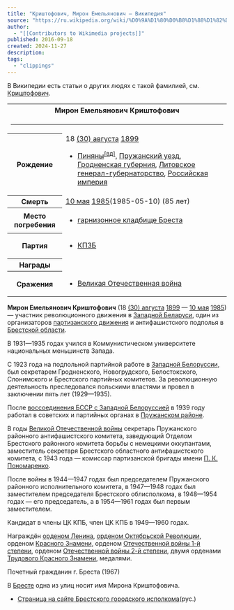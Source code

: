 ```yaml
---
title: "Криштофович, Мирон Емельянович — Википедия"
source: "https://ru.wikipedia.org/wiki/%D0%9A%D1%80%D0%B8%D1%88%D1%82%D0%BE%D1%84%D0%BE%D0%B2%D0%B8%D1%87,_%D0%9C%D0%B8%D1%80%D0%BE%D0%BD_%D0%95%D0%BC%D0%B5%D0%BB%D1%8C%D1%8F%D0%BD%D0%BE%D0%B2%D0%B8%D1%87"
author:
  - "[[Contributors to Wikimedia projects]]"
published: 2016-09-18
created: 2024-11-27
description:
tags:
  - "clippings"
---
```

В Википедии есть статьи о других людях с такой фамилией, см. [Криштофович](https://ru.wikipedia.org/wiki/%D0%9A%D1%80%D0%B8%D1%88%D1%82%D0%BE%D1%84%D0%BE%D0%B2%D0%B8%D1%87 "Криштофович").

<table><tbody><tr><th colspan="2" scope="colgroup">Мирон Емельянович Криштофович</th></tr><tr><td colspan="2"><hr></td></tr><tr><th scope="row">Рождение</th><td><span><span><span><abbr>18</abbr> <a href="https://ru.wikipedia.org/wiki/30_%D0%B0%D0%B2%D0%B3%D1%83%D1%81%D1%82%D0%B0">(30) августа</a> <a href="https://ru.wikipedia.org/wiki/1899_%D0%B3%D0%BE%D0%B4">1899</a></span></span></span><br><ul><li><span><span><span><a href="https://ru.wikipedia.org/w/index.php?title=%D0%9F%D0%B8%D0%BD%D1%8F%D0%BD%D1%8B&amp;action=edit&amp;editintro=T:%D0%9D%D0%B5%D1%82_%D1%81%D1%82%D0%B0%D1%82%D1%8C%D0%B8/editintro&amp;preload=T:%D0%9D%D0%B5%D1%82_%D1%81%D1%82%D0%B0%D1%82%D1%8C%D0%B8/preload&amp;preloadparams%5B%5D=Q21659777&amp;preloadparams%5B%5D=%D0%9F%D0%B8%D0%BD%D1%8F%D0%BD%D1%8B&amp;preloadparams%5B%5D=%D0%A3%D0%BD%D0%B8%D0%B2%D0%B5%D1%80%D1%81%D0%B0%D0%BB%D1%8C%D0%BD%D0%B0%D1%8F+%D0%BA%D0%B0%D1%80%D1%82%D0%BE%D1%87%D0%BA%D0%B0">Пиняны</a></span><sup><a href="https://www.wikidata.org/wiki/Q21659777#sitelinks-wikipedia"><span>[вд]</span></a></sup></span>, <span><a href="https://ru.wikipedia.org/wiki/%D0%9F%D1%80%D1%83%D0%B6%D0%B0%D0%BD%D1%81%D0%BA%D0%B8%D0%B9_%D1%83%D0%B5%D0%B7%D0%B4">Пружанский уезд</a></span>, <span><a href="https://ru.wikipedia.org/wiki/%D0%93%D1%80%D0%BE%D0%B4%D0%BD%D0%B5%D0%BD%D1%81%D0%BA%D0%B0%D1%8F_%D0%B3%D1%83%D0%B1%D0%B5%D1%80%D0%BD%D0%B8%D1%8F">Гродненская губерния</a></span>, <span><a href="https://ru.wikipedia.org/wiki/%D0%9B%D0%B8%D1%82%D0%BE%D0%B2%D1%81%D0%BA%D0%BE%D0%B5_%D0%B3%D0%B5%D0%BD%D0%B5%D1%80%D0%B0%D0%BB-%D0%B3%D1%83%D0%B1%D0%B5%D1%80%D0%BD%D0%B0%D1%82%D0%BE%D1%80%D1%81%D1%82%D0%B2%D0%BE">Литовское генерал-губернаторство</a></span>, <span><a href="https://ru.wikipedia.org/wiki/%D0%A0%D0%BE%D1%81%D1%81%D0%B8%D0%B9%D1%81%D0%BA%D0%B0%D1%8F_%D0%B8%D0%BC%D0%BF%D0%B5%D1%80%D0%B8%D1%8F">Российская империя</a></span></span></li></ul></td></tr><tr><th scope="row">Смерть</th><td><span><span><span><a href="https://ru.wikipedia.org/wiki/10_%D0%BC%D0%B0%D1%8F">10 мая</a> <a href="https://ru.wikipedia.org/wiki/1985_%D0%B3%D0%BE%D0%B4">1985</a></span><span>(<span>1985-05-10</span>)</span></span> <span>(85 лет)</span></span></td></tr><tr><th scope="row">Место погребения</th><td><ul><li><span><span><a href="https://ru.wikipedia.org/wiki/%D0%93%D0%B0%D1%80%D0%BD%D0%B8%D0%B7%D0%BE%D0%BD%D0%BD%D0%BE%D0%B5_%D0%BA%D0%BB%D0%B0%D0%B4%D0%B1%D0%B8%D1%89%D0%B5_%D0%91%D1%80%D0%B5%D1%81%D1%82%D0%B0">гарнизонное кладбище Бреста</a></span></span></li></ul></td></tr><tr><th scope="row">Партия</th><td><ul><li><span><span><a href="https://ru.wikipedia.org/wiki/%D0%9A%D0%BE%D0%BC%D0%BC%D1%83%D0%BD%D0%B8%D1%81%D1%82%D0%B8%D1%87%D0%B5%D1%81%D0%BA%D0%B0%D1%8F_%D0%BF%D0%B0%D1%80%D1%82%D0%B8%D1%8F_%D0%97%D0%B0%D0%BF%D0%B0%D0%B4%D0%BD%D0%BE%D0%B9_%D0%91%D0%B5%D0%BB%D0%BE%D1%80%D1%83%D1%81%D1%81%D0%B8%D0%B8">КПЗБ</a></span></span></li></ul></td></tr><tr><th scope="row">Награды</th><td><span><span><a href="https://ru.wikipedia.org/wiki/%D0%9E%D1%80%D0%B4%D0%B5%D0%BD_%D0%9B%D0%B5%D0%BD%D0%B8%D0%BD%D0%B0"><img src="https://upload.wikimedia.org/wikipedia/commons/thumb/4/43/SU_Order_of_Lenin_ribbon.svg/40px-SU_Order_of_Lenin_ribbon.svg.png" width="40" height="17"></a></span><span><a href="https://ru.wikipedia.org/wiki/%D0%9E%D1%80%D0%B4%D0%B5%D0%BD_%D0%9E%D0%BA%D1%82%D1%8F%D0%B1%D1%80%D1%8C%D1%81%D0%BA%D0%BE%D0%B9_%D0%A0%D0%B5%D0%B2%D0%BE%D0%BB%D1%8E%D1%86%D0%B8%D0%B8"><img src="https://upload.wikimedia.org/wikipedia/commons/thumb/3/33/SU_Order_of_the_October_Revolution_ribbon.svg/40px-SU_Order_of_the_October_Revolution_ribbon.svg.png" width="40" height="17"></a></span><span><a href="https://ru.wikipedia.org/wiki/%D0%9E%D1%80%D0%B4%D0%B5%D0%BD_%D0%9A%D1%80%D0%B0%D1%81%D0%BD%D0%BE%D0%B3%D0%BE_%D0%97%D0%BD%D0%B0%D0%BC%D0%B5%D0%BD%D0%B8"><img src="https://upload.wikimedia.org/wikipedia/commons/thumb/5/55/SU_Order_of_the_Red_Banner_ribbon.svg/40px-SU_Order_of_the_Red_Banner_ribbon.svg.png" width="40" height="17"></a></span><span><a href="https://ru.wikipedia.org/wiki/%D0%9E%D1%80%D0%B4%D0%B5%D0%BD_%D0%9E%D1%82%D0%B5%D1%87%D0%B5%D1%81%D1%82%D0%B2%D0%B5%D0%BD%D0%BD%D0%BE%D0%B9_%D0%B2%D0%BE%D0%B9%D0%BD%D1%8B_I_%D1%81%D1%82%D0%B5%D0%BF%D0%B5%D0%BD%D0%B8"><img src="https://upload.wikimedia.org/wikipedia/commons/thumb/9/94/SU_Order_of_the_Patriotic_War_1st_class_ribbon.svg/40px-SU_Order_of_the_Patriotic_War_1st_class_ribbon.svg.png" width="40" height="17"></a></span><span><span><a href="https://ru.wikipedia.org/wiki/%D0%9E%D1%80%D0%B4%D0%B5%D0%BD_%D0%9E%D1%82%D0%B5%D1%87%D0%B5%D1%81%D1%82%D0%B2%D0%B5%D0%BD%D0%BD%D0%BE%D0%B9_%D0%B2%D0%BE%D0%B9%D0%BD%D1%8B_II_%D1%81%D1%82%D0%B5%D0%BF%D0%B5%D0%BD%D0%B8"><img src="https://upload.wikimedia.org/wikipedia/commons/thumb/3/38/SU_Order_of_the_Patriotic_War_2nd_class_ribbon.svg/40px-SU_Order_of_the_Patriotic_War_2nd_class_ribbon.svg.png" width="40" height="17"></a></span></span><span><a href="https://ru.wikipedia.org/wiki/%D0%9E%D1%80%D0%B4%D0%B5%D0%BD_%D0%A2%D1%80%D1%83%D0%B4%D0%BE%D0%B2%D0%BE%D0%B3%D0%BE_%D0%9A%D1%80%D0%B0%D1%81%D0%BD%D0%BE%D0%B3%D0%BE_%D0%97%D0%BD%D0%B0%D0%BC%D0%B5%D0%BD%D0%B8"><img src="https://upload.wikimedia.org/wikipedia/commons/thumb/9/9c/SU_Order_of_the_Red_Banner_of_Labour_ribbon.svg/40px-SU_Order_of_the_Red_Banner_of_Labour_ribbon.svg.png" width="40" height="17"></a></span><span><a href="https://ru.wikipedia.org/wiki/%D0%9E%D1%80%D0%B4%D0%B5%D0%BD_%D0%A2%D1%80%D1%83%D0%B4%D0%BE%D0%B2%D0%BE%D0%B3%D0%BE_%D0%9A%D1%80%D0%B0%D1%81%D0%BD%D0%BE%D0%B3%D0%BE_%D0%97%D0%BD%D0%B0%D0%BC%D0%B5%D0%BD%D0%B8"><img src="https://upload.wikimedia.org/wikipedia/commons/thumb/9/9c/SU_Order_of_the_Red_Banner_of_Labour_ribbon.svg/40px-SU_Order_of_the_Red_Banner_of_Labour_ribbon.svg.png" width="40" height="17"></a></span></span></td></tr><tr><th scope="row">Сражения</th><td><ul><li><span><span><a href="https://ru.wikipedia.org/wiki/%D0%92%D0%B5%D0%BB%D0%B8%D0%BA%D0%B0%D1%8F_%D0%9E%D1%82%D0%B5%D1%87%D0%B5%D1%81%D1%82%D0%B2%D0%B5%D0%BD%D0%BD%D0%B0%D1%8F_%D0%B2%D0%BE%D0%B9%D0%BD%D0%B0">Великая Отечественная война</a></span></span></li></ul></td></tr></tbody></table>

**Мирон Емельянович Криштофович** (18 [(30) августа](https://ru.wikipedia.org/wiki/30_%D0%B0%D0%B2%D0%B3%D1%83%D1%81%D1%82%D0%B0 "30 августа") [1899](https://ru.wikipedia.org/wiki/1899_%D0%B3%D0%BE%D0%B4 "1899 год") — [10 мая](https://ru.wikipedia.org/wiki/10_%D0%BC%D0%B0%D1%8F "10 мая") [1985](https://ru.wikipedia.org/wiki/1985_%D0%B3%D0%BE%D0%B4 "1985 год")) — участник революционного движения в [Западной Беларуси](https://ru.wikipedia.org/wiki/%D0%97%D0%B0%D0%BF%D0%B0%D0%B4%D0%BD%D0%B0%D1%8F_%D0%91%D0%B5%D0%BB%D0%BE%D1%80%D1%83%D1%81%D1%81%D0%B8%D1%8F "Западная Белоруссия"), один из организаторов [партизанского движения](https://ru.wikipedia.org/wiki/%D0%A1%D0%BE%D0%B2%D0%B5%D1%82%D1%81%D0%BA%D0%B8%D0%B5_%D0%BF%D0%B0%D1%80%D1%82%D0%B8%D0%B7%D0%B0%D0%BD%D1%8B_%D0%B2_%D0%92%D0%B5%D0%BB%D0%B8%D0%BA%D0%BE%D0%B9_%D0%9E%D1%82%D0%B5%D1%87%D0%B5%D1%81%D1%82%D0%B2%D0%B5%D0%BD%D0%BD%D0%BE%D0%B9_%D0%B2%D0%BE%D0%B9%D0%BD%D0%B5 "Советские партизаны в Великой Отечественной войне") и антифашистского подполья в [Брестской области](https://ru.wikipedia.org/wiki/%D0%91%D1%80%D0%B5%D1%81%D1%82%D1%81%D0%BA%D0%B0%D1%8F_%D0%BE%D0%B1%D0%BB%D0%B0%D1%81%D1%82%D1%8C "Брестская область").

В 1931—1935 годах учился в Коммунистическом университете национальных меньшинств Запада.

С 1923 года на подпольной партийной работе в [Западной Белоруссии](https://ru.wikipedia.org/wiki/%D0%97%D0%B0%D0%BF%D0%B0%D0%B4%D0%BD%D0%B0%D1%8F_%D0%91%D0%B5%D0%BB%D0%BE%D1%80%D1%83%D1%81%D1%81%D0%B8%D1%8F "Западная Белоруссия"), был секретарем Гродненского, Новогрудского, Белостокского, Слонимского и Брестского партийных комитетов. За революционную деятельность преследовался польскими властями и провел в заключении пять лет (1929—1935).

После [воссоединения БССР с Западной Белоруссией](https://ru.wikipedia.org/wiki/%D0%9F%D0%BE%D0%BB%D1%8C%D1%81%D0%BA%D0%B8%D0%B9_%D0%BF%D0%BE%D1%85%D0%BE%D0%B4_%D0%9A%D1%80%D0%B0%D1%81%D0%BD%D0%BE%D0%B9_%D0%B0%D1%80%D0%BC%D0%B8%D0%B8_\(1939\) "Польский поход Красной армии (1939)") в 1939 году работал в советских и партийных органах в [Пружанском районе](https://ru.wikipedia.org/wiki/%D0%9F%D1%80%D1%83%D0%B6%D0%B0%D0%BD%D1%81%D0%BA%D0%B8%D0%B9_%D1%80%D0%B0%D0%B9%D0%BE%D0%BD "Пружанский район").

В годы [Великой Отечественной войны](https://ru.wikipedia.org/wiki/%D0%92%D0%B5%D0%BB%D0%B8%D0%BA%D0%B0%D1%8F_%D0%9E%D1%82%D0%B5%D1%87%D0%B5%D1%81%D1%82%D0%B2%D0%B5%D0%BD%D0%BD%D0%B0%D1%8F_%D0%B2%D0%BE%D0%B9%D0%BD%D0%B0 "Великая Отечественная война") секретарь Пружанского районного антифашистского комитета, заведующий Отделом Брестского районного комитета борьбы с немецкими оккупантами, заместитель секретаря Брестского областного антифашистского комитета, с 1943 года — комиссар партизанской бригады имени [П. К. Пономаренко](https://ru.wikipedia.org/wiki/%D0%9F%D0%BE%D0%BD%D0%BE%D0%BC%D0%B0%D1%80%D0%B5%D0%BD%D0%BA%D0%BE,_%D0%9F%D0%B0%D0%BD%D1%82%D0%B5%D0%BB%D0%B5%D0%B9%D0%BC%D0%BE%D0%BD_%D0%9A%D0%BE%D0%BD%D0%B4%D1%80%D0%B0%D1%82%D1%8C%D0%B5%D0%B2%D0%B8%D1%87 "Пономаренко, Пантелеймон Кондратьевич").

После войны в 1944—1947 годах был председателем Пружанского районного исполнительного комитета, в 1947—1948 годах был заместителем председателя Брестского облисполкома, в 1948—1954 годах — его председатель, а в 1954—1961 годах был первым заместителем.

Кандидат в члены ЦК КПБ, член ЦК КПБ в 1949—1960 годах.

Награждён [орденом Ленина](https://ru.wikipedia.org/wiki/%D0%9E%D1%80%D0%B4%D0%B5%D0%BD_%D0%9B%D0%B5%D0%BD%D0%B8%D0%BD%D0%B0 "Орден Ленина"), [орденом Октябрьской Революции](https://ru.wikipedia.org/wiki/%D0%9E%D1%80%D0%B4%D0%B5%D0%BD_%D0%9E%D0%BA%D1%82%D1%8F%D0%B1%D1%80%D1%8C%D1%81%D0%BA%D0%BE%D0%B9_%D0%A0%D0%B5%D0%B2%D0%BE%D0%BB%D1%8E%D1%86%D0%B8%D0%B8 "Орден Октябрьской Революции"), орденом [Красного Знамени](https://ru.wikipedia.org/wiki/%D0%9E%D1%80%D0%B4%D0%B5%D0%BD_%D0%9A%D1%80%D0%B0%D1%81%D0%BD%D0%BE%D0%B3%D0%BE_%D0%97%D0%BD%D0%B0%D0%BC%D0%B5%D0%BD%D0%B8 "Орден Красного Знамени"), орденом [Отечественной войны 1-й степени](https://ru.wikipedia.org/wiki/%D0%9E%D1%80%D0%B4%D0%B5%D0%BD_%D0%9E%D1%82%D0%B5%D1%87%D0%B5%D1%81%D1%82%D0%B2%D0%B5%D0%BD%D0%BD%D0%BE%D0%B9_%D0%B2%D0%BE%D0%B9%D0%BD%D1%8B "Орден Отечественной войны"), орденом [Отечественной войны 2-й степени](https://ru.wikipedia.org/wiki/%D0%9E%D1%80%D0%B4%D0%B5%D0%BD_%D0%9E%D1%82%D0%B5%D1%87%D0%B5%D1%81%D1%82%D0%B2%D0%B5%D0%BD%D0%BD%D0%BE%D0%B9_%D0%B2%D0%BE%D0%B9%D0%BD%D1%8B "Орден Отечественной войны"), двумя орденами [Трудового Красного Знамени](https://ru.wikipedia.org/wiki/%D0%9E%D1%80%D0%B4%D0%B5%D0%BD_%D0%A2%D1%80%D1%83%D0%B4%D0%BE%D0%B2%D0%BE%D0%B3%D0%BE_%D0%9A%D1%80%D0%B0%D1%81%D0%BD%D0%BE%D0%B3%D0%BE_%D0%97%D0%BD%D0%B0%D0%BC%D0%B5%D0%BD%D0%B8 "Орден Трудового Красного Знамени"), медалями.

Почетный гражданин г. Бреста (1967)

В [Бресте](https://ru.wikipedia.org/wiki/%D0%91%D1%80%D0%B5%D1%81%D1%82 "Брест") одна из улиц носит имя Мирона Криштофовича.

- [Страница на сайте Брестского городского исполкома](https://web.archive.org/web/20160913083656/http://city-brest.gov.by/struct/vizitka-goroda/krishtafovich-miron-/)(рус.)